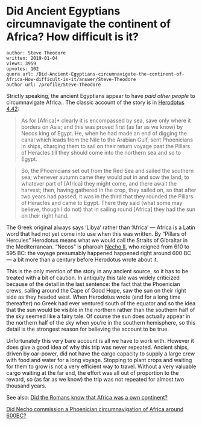 # Did Ancient Egyptians circumnavigate the continent of Africa? How difficult is it?

	author: Steve Theodore
	written: 2019-01-04
	views: 3959
	upvotes: 102
	quora url: /Did-Ancient-Egyptians-circumnavigate-the-continent-of-Africa-How-difficult-is-it/answer/Steve-Theodore
	author url: /profile/Steve-Theodore


Strictly speaking, the ancient Egyptians appear to have _paid other people_  to circumnavigate Africa.. The classic account of the story is in [Herodotus 4.42](http://penelope.uchicago.edu/Thayer/E/Roman/Texts/Herodotus/4b*.html):

> As for [Africa]* clearly it is encompassed by sea, save only where it borders on Asia; and this was proved first (as far as we know) by Necos king of Egypt. He, when he had made an end of digging the canal which leads from the Nile to the Arabian Gulf, sent Phoenicians in ships, charging them to sail on their return voyage past the Pillars of Heracles till they should come into the northern sea and so to Egypt.

> So, the Phoenicians set out from the Red Sea and sailed the southern sea; whenever autumn came they would put in and sow the land, to whatever part of [Africa] they might come, and there await the harvest; then, having gathered in the crop, they sailed on, so that after two years had passed, it was in the third that they rounded the Pillars of Heracles and came to Egypt. There they said (what some may believe, though I do not) that in sailing round [Africa] they had the sun on their right hand.

The Greek original always says ‘Libya’ rather than ‘Africa’ — Africa is a Latin word that had not yet come into use when this was written. By “Pillars of Hercules” Herodotus means what we would call the Straits of Gibraltar in the Mediterranean. “Necos” is pharoah [Necho II](https://en.wikipedia.org/wiki/Necho_II), who reigned from 610 to 595 BC: the voyage presumably happened happened right around 600 BC — a bit more than a century before Herodotus wrote about it.

This is the only mention of the story in any ancient source, so it has to be treated with a bit of caution. In antiquity this tale was widely criticized because of the detail in the last sentence: the fact that the Phoenician crews, sailing around the Cape of Good Hope, saw the sun on their right side as they headed west. When Herodotus wrote (and for a long time thereafter) no Greek had ever ventured south of the equator and so the idea that the sun would be visible in the northern rather than the southern half of the sky seemed like a fairy tale. Of course the sun does actually appear in the northern half of the sky when you’re in the southern hemisphere, so this detail is the strongest reason for believing the account to be true.

Unfortunately this very bare account is all we have to work with. However it does give a good idea of why this trip was never repeated. Ancient ships, driven by oar-power, did not have the cargo capacity to supply a large crew with food and water for a long voyage. Stopping to plant crops and waiting for them to grow is not a very efficient way to travel. Without a very valuable cargo waiting at the far end, the effort was all out of proportion to the reward, so (as far as we know) the trip was not repeated for almost two thousand years.

See also:
[Did the Romans know that Africa was a own continent?](https://www.quora.com/Did-the-Romans-know-that-Africa-was-a-own-continent)

[Did Necho commission a Phoenician circumnavigation of Africa around 600BC?](https://www.quora.com/Did-Necho-commission-a-Phoenician-circumnavigation-of-Africa-around-600BC)


